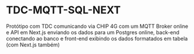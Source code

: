 # TDC-MQTT-SQL-NEXT
Protótipo com TDC comunicando via CHIP 4G com um MQTT Broker online e API em Next.js enviando os dados para um Postgres online, back-end conectando ao banco e front-end exibindo os dados formatados em tabela (com Next.js também)
